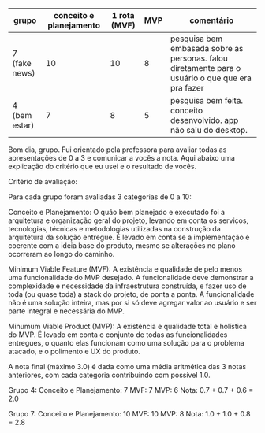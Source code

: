 | grupo         | conceito e planejamento | 1 rota (MVF) | MVP | comentário                                                                                        |
| ------------- | ----------------------- | ------------ | --- | ------------------------------------------------------------------------------------------------- |
| 7 (fake news) | 10                      | 10           | 8   | pesquisa bem embasada sobre as personas. falou diretamente para o usuário o que que era pra fazer |
| 4 (bem estar) | 7                       | 8            | 5   | pesquisa bem feita. conceito desenvolvido. app não saiu do desktop.                               |

Bom dia, grupo. Fui orientado pela professora para avaliar todas as apresentações de 0 a 3 e comunicar a vocês a nota. Aqui abaixo uma explicação do critério que eu usei e o resultado de vocês.

Critério de avaliação: 

Para cada grupo foram avaliadas 3 categorias de 0 a 10:

Conceito e Planejamento: O quão bem planejado e executado foi a arquitetura e organização geral do projeto, levando em conta os serviços, tecnologias, técnicas e metodologias utilizadas na construção da arquitetura da solução entregue. É levado em conta se a implementação é coerente com a ideia base do produto, mesmo se alterações no plano ocorreram ao longo do caminho.

Minimum Viable Feature (MVF): A existência e qualidade de pelo menos uma funcionalidade do MVP desejado. A funcionalidade deve demonstrar a complexidade e necessidade da infraestrutura construída, e fazer uso de toda (ou quase toda) a stack do projeto, de ponta a ponta. A funcionalidade não é uma solução inteira, mas por si só deve agregar valor ao usuário e ser parte integral e necessária do MVP.

Minumum Viable Product (MVP): A existência e qualidade total e holística do MVP. É levado em conta o conjunto de todas as funcionalidades entregues, o quanto elas funcionam como uma solução para o problema atacado, e o polimento e UX do produto.

A nota final (máximo 3.0) é dada como uma média aritmética das 3 notas anteriores, com cada categoria contribuindo com possível 1.0.

Grupo 4: 
Conceito e Planejamento: 7
MVF: 7
MVP: 6
Nota: 0.7 + 0.7 + 0.6 = 2.0

Grupo 7:
Conceito e Planejamento: 10
MVF: 10
MVP: 8
Nota: 1.0 + 1.0 + 0.8 = 2.8

